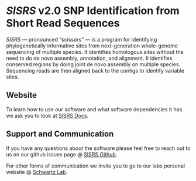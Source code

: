 # *SISRS* v2.0 SNP Identification from Short Read Sequences


*SISRS* — pronounced “scissors” — is a program for identifying phylogenetically informative sites from next-generation whole-genome sequencing of multiple species. It identifies homologous sites without the need to do de novo assembly, annotation, and alignment. It identifies conserved regions by doing joint de novo assembly on multiple species. Sequencing reads are then aligned back to the contigs to identify variable sites.

## Website

To learn how to use our software and what software dependencies it has we ask you to look at [SISRS Docs](https://schwartzlaburi.github.io/SISRS/).

## Support and Communication

If you have any questions about the software please feel free to reach out to us on our github issues page @ [SISRS Github](https://github.com/SchwartzLabURI/SISRS/issues).

For other forms of communication we invite you to go to our labs personal website @ [Schwartz Lab](https://schwartzlaburi.github.io/index.html).

